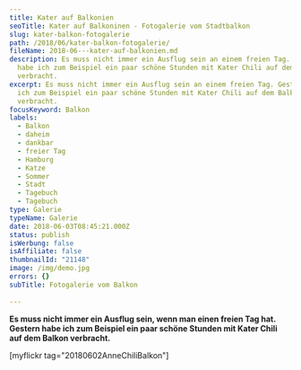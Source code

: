 ```yaml
---
title: Kater auf Balkonien
seoTitle: Kater auf Balkoninen - Fotogalerie vom Stadtbalkon
slug: kater-balkon-fotogalerie
path: /2018/06/kater-balkon-fotogalerie/
fileName: 2018-06---kater-auf-balkonien.md
description: Es muss nicht immer ein Ausflug sein an einem freien Tag. Gesten
  habe ich zum Beispiel ein paar schöne Stunden mit Kater Chili auf dem Balkon
  verbracht.
excerpt: Es muss nicht immer ein Ausflug sein an einem freien Tag. Gesten habe
  ich zum Beispiel ein paar schöne Stunden mit Kater Chili auf dem Balkon
  verbracht.
focusKeyword: Balkon
labels:
  - Balkon
  - daheim
  - dankbar
  - freier Tag
  - Hamburg
  - Katze
  - Sommer
  - Stadt
  - Tagebuch
  - Tagebuch
type: Galerie
typeName: Galerie
date: 2018-06-03T08:45:21.000Z
status: publish
isWerbung: false
isAffiliate: false
thumbnailId: "21148"
image: /img/demo.jpg
errors: {}
subTitle: Fotogalerie vom Balkon
  
---
```


**Es muss nicht immer ein Ausflug sein, wenn man einen freien Tag hat. Gestern
habe ich zum Beispiel ein paar schöne Stunden mit Kater Chili auf dem Balkon
verbracht.**

[myflickr tag="20180602AnneChiliBalkon"]

  